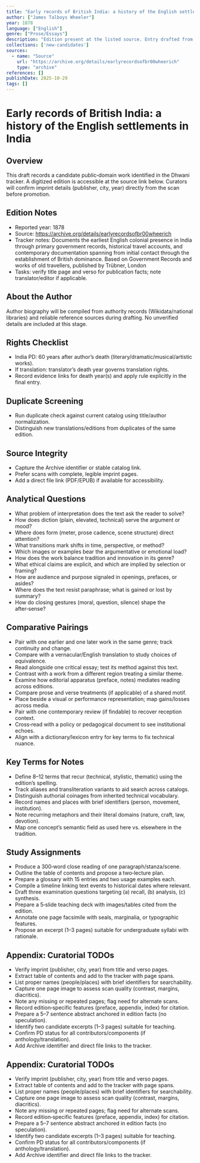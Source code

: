 ```yaml
---
title: "Early records of British India: a history of the English settlements in India"
author: ["James Talboys Wheeler"]
year: 1878
language: ["English"]
genre: ["Prose/Essays"]
description: "Edition present at the listed source. Entry drafted from tracker data; edition details to be verified from imprint pages."
collections: ['new-candidates']
sources:
  - name: "Source"
    url: "https://archive.org/details/earlyrecordsofbr00wheerich"
    type: "archive"
references: []
publishDate: 2025-10-29
tags: []
---
```


# Early records of British India: a history of the English settlements in India

## Overview

This draft records a candidate public‑domain work identified in the Dhwani tracker. A digitized edition is accessible at the source link below. Curators will confirm imprint details (publisher, city, year) directly from the scan before promotion.

## Edition Notes

- Reported year: 1878
- Source: https://archive.org/details/earlyrecordsofbr00wheerich
- Tracker notes: Documents the earliest English colonial presence in India through primary government records, historical travel accounts, and contemporary documentation spanning from initial contact through the establishment of British dominance. Based on Government Records and works of old travellers, published by Trübner, London
- Tasks: verify title page and verso for publication facts; note translator/editor if applicable.

## About the Author

Author biography will be compiled from authority records (Wikidata/national libraries) and reliable reference sources during drafting. No unverified details are included at this stage.

## Rights Checklist

- India PD: 60 years after author’s death (literary/dramatic/musical/artistic works).
- If translation: translator’s death year governs translation rights.
- Record evidence links for death year(s) and apply rule explicitly in the final entry.

## Duplicate Screening

- Run duplicate check against current catalog using title/author normalization.
- Distinguish new translations/editions from duplicates of the same edition.

## Source Integrity

- Capture the Archive identifier or stable catalog link.
- Prefer scans with complete, legible imprint pages.
- Add a direct file link (PDF/EPUB) if available for accessibility.

## Analytical Questions

- What problem of interpretation does the text ask the reader to solve?
- How does diction (plain, elevated, technical) serve the argument or mood?
- Where does form (meter, prose cadence, scene structure) direct attention?
- What transitions mark shifts in time, perspective, or method?
- Which images or examples bear the argumentative or emotional load?
- How does the work balance tradition and innovation in its genre?
- What ethical claims are explicit, and which are implied by selection or framing?
- How are audience and purpose signaled in openings, prefaces, or asides?
- Where does the text resist paraphrase; what is gained or lost by summary?
- How do closing gestures (moral, question, silence) shape the after‑sense?

## Comparative Pairings

- Pair with one earlier and one later work in the same genre; track continuity and change.
- Compare with a vernacular/English translation to study choices of equivalence.
- Read alongside one critical essay; test its method against this text.
- Contrast with a work from a different region treating a similar theme.
- Examine how editorial apparatus (preface, notes) mediates reading across editions.
- Compare prose and verse treatments (if applicable) of a shared motif.
- Place beside a visual or performance representation; map gains/losses across media.
- Pair with one contemporary review (if findable) to recover reception context.
- Cross‑read with a policy or pedagogical document to see institutional echoes.
- Align with a dictionary/lexicon entry for key terms to fix technical nuance.

## Key Terms for Notes

- Define 8–12 terms that recur (technical, stylistic, thematic) using the edition’s spelling.
- Track aliases and transliteration variants to aid search across catalogs.
- Distinguish authorial coinages from inherited technical vocabulary.
- Record names and places with brief identifiers (person, movement, institution).
- Note recurring metaphors and their literal domains (nature, craft, law, devotion).
- Map one concept’s semantic field as used here vs. elsewhere in the tradition.

## Study Assignments

- Produce a 300‑word close reading of one paragraph/stanza/scene.
- Outline the table of contents and propose a two‑lecture plan.
- Prepare a glossary with 15 entries and two usage examples each.
- Compile a timeline linking text events to historical dates where relevant.
- Draft three examination questions targeting (a) recall, (b) analysis, (c) synthesis.
- Prepare a 5‑slide teaching deck with images/tables cited from the edition.
- Annotate one page facsimile with seals, marginalia, or typographic features.
- Propose an excerpt (1–3 pages) suitable for undergraduate syllabi with rationale.

## Appendix: Curatorial TODOs

- Verify imprint (publisher, city, year) from title and verso pages.
- Extract table of contents and add to the tracker with page spans.
- List proper names (people/places) with brief identifiers for searchability.
- Capture one page image to assess scan quality (contrast, margins, diacritics).
- Note any missing or repeated pages; flag need for alternate scans.
- Record edition‑specific features (preface, appendix, index) for citation.
- Prepare a 5–7 sentence abstract anchored in edition facts (no speculation).
- Identify two candidate excerpts (1–3 pages) suitable for teaching.
- Confirm PD status for all contributors/components (if anthology/translation).
- Add Archive identifier and direct file links to the tracker.

## Appendix: Curatorial TODOs

- Verify imprint (publisher, city, year) from title and verso pages.
- Extract table of contents and add to the tracker with page spans.
- List proper names (people/places) with brief identifiers for searchability.
- Capture one page image to assess scan quality (contrast, margins, diacritics).
- Note any missing or repeated pages; flag need for alternate scans.
- Record edition‑specific features (preface, appendix, index) for citation.
- Prepare a 5–7 sentence abstract anchored in edition facts (no speculation).
- Identify two candidate excerpts (1–3 pages) suitable for teaching.
- Confirm PD status for all contributors/components (if anthology/translation).
- Add Archive identifier and direct file links to the tracker.
